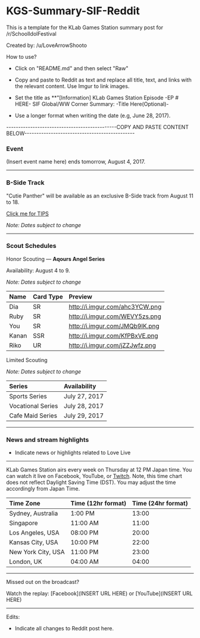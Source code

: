 # KGS-Summary-SIF-Reddit
This is a template for the KLab Games Station summary post for /r/SchoolIdolFestival

Created by: /u/LoveArrowShooto

How to use?

- Click on "README.md" and then select "Raw"

- Copy and paste to Reddit as text and replace all title, text, and links with the relevant content. Use Imgur to link images.

- Set the title as **"[Information] KLab Games Station Episode -EP # HERE- SIF Global/WW Corner Summary: -Title Here(Optional)-

- Use a longer format when writing the date (e.g, June 28, 2017). 

----------------------------------------------COPY AND PASTE CONTENT BELOW----------------------------------------------

### Event

(Insert event name here) ends tomorrow, August 4, 2017.

_______

### B-Side Track

"Cutie Panther" will be available as an exclusive B-Side track from August 11 to 18.

[Click me for TIPS](http://i.imgur.com/hFZNcjR.png)

*Note: Dates subject to change*

_______

### Scout Schedules

Honor Scouting — **Aqours Angel Series**

Availability: August 4 to 9.

*Note: Dates subject to change*

Name | Card Type| Preview
:--|:--|:--
Dia | SR | http://i.imgur.com/ahc3YCW.png
Ruby | SR | http://i.imgur.com/WEVY5zs.png
You | SR | http://i.imgur.com/JMQb9IK.png
Kanan | SSR | http://i.imgur.com/KfPBxVE.png
Riko | UR | http://i.imgur.com/jZZJwfz.png

Limited Scouting

*Note: Dates subject to change*

Series | Availability 
:--|:--
Sports Series | July 27, 2017
Vocational Series | July 28, 2017
Cafe Maid Series | July 29, 2017

_______

### News and stream highlights

* Indicate news or highlights related to Love Live

_______

KLab Games Station airs every week on Thursday at 12 PM Japan time. You can watch it live on Facebook, YouTube, or [Twitch](https://www.twitch.tv/klabgamesstation). Note, this time chart does not reflect Daylight Saving Time (DST). You may adjust the time accordingly from Japan Time. 

Time Zone | Time (12hr format) | Time (24hr format)
:--|:--|:--
Sydney, Australia | 1:00 PM | 13:00
Singapore | 11:00 AM | 11:00 
Los Angeles, USA | 08:00 PM | 20:00
Kansas City, USA | 10:00 PM | 22:00
New York City, USA | 11:00 PM | 23:00
London, UK | 04:00 AM | 04:00

_______

Missed out on the broadcast? 

Watch the replay: [Facebook](INSERT URL HERE) or [YouTube](INSERT URL HERE)

_______

Edits:

* Indicate all changes to Reddit post here.
